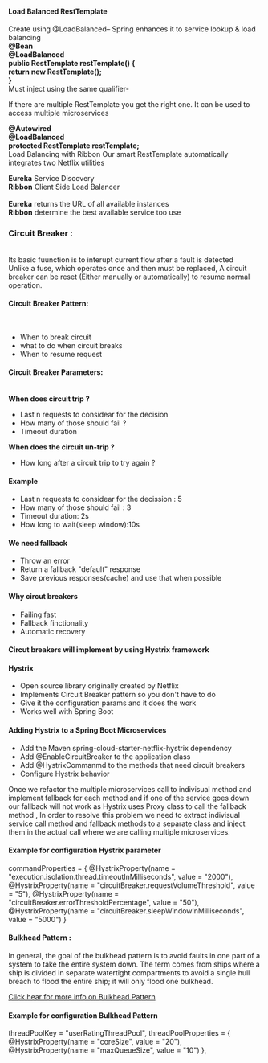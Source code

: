 <h4>Load Balanced RestTemplate</h4>
Create using @LoadBalanced– Spring enhances it to service lookup & load balancing</br>
<b>
 @Bean</br>
 @LoadBalanced</br>
 public RestTemplate restTemplate() {</br>
  return new RestTemplate();</br>
 }
 </b></br>
 Must inject using the same qualifier-

If there are multiple RestTemplate you get the right one.
It can be used to access multiple microservices

<b>
@Autowired</br>
@LoadBalanced</br>
protected RestTemplate restTemplate;
</b></br>
Load Balancing with Ribbon
Our smart RestTemplate automatically integrates two Netflix utilities

<b>Eureka</b> Service Discovery</br>
<b>Ribbon</b> Client Side Load Balancer
</br>  
<b>Eureka</b> returns the URL of all available instances</br>
<b>Ribbon</b> determine the best available service too use</br>

<h3>Circuit Breaker :</h3></br>
Its basic fuunction is to interupt current flow after a fault is detected</br>
Unlike a fuse, which operates once and then must be replaced, A circuit breaker can be reset (Either manually or automatically) to resume normal operation.
<h4>Circuit Breaker Pattern:</h4></br>
<ul>
  <li>When to break circuit</li>
  <li>what to do when circuit breaks</li>
  <li>When to resume request</li>
</ul>
<h4>Circuit Breaker Parameters:</h4></br>
<b>When does circuit trip ?</b>
<ul>
  <li>Last n requests to considear for the decision</li>
  <li>How many of those should fail ?</li>
  <li>Timeout duration</li>
</ul>
<b>When does the circuit un-trip ?</b>
<ul>
<li>How long after a circuit trip to try again ?</li>
</ul>
<h4>Example</h4>
<ul>
  <li>Last n requests to considear for the decission : 5</li>
  <li>How many of those should fail : 3</li>
  <li>Timeout duration: 2s</li>
  <li>How long to wait(sleep window):10s</li>
</ul>
<h4>We need fallback</h4>
<ul>
  <li>Throw an error</li>
  <li>Return a fallback "default" response</li>
  <li>Save previous responses(cache) and use that when possible</li>
</ul>
<h4>Why circut breakers</h4>
<ul>
  <li>Failing fast</li>
  <li>Fallback finctionality</li>
  <li>Automatic recovery</li>
</ul>
<h4>Circut breakers will implement by using Hystrix framework</h4>
<h4>Hystrix</h4>
<ul>
  <li>Open source library originally created by Netflix</li>
  <li>Implements Circuit Breaker pattern so you don't have to do</li>
  <li>Give it the configuration params and it does the work</li>
  <li>Works well with Spring Boot</li>
</ul>
<h4>Adding Hystrix to a Spring Boot Microservices</h4>
<ul>
  <li>Add the Maven spring-cloud-starter-netflix-hystrix dependency</li>
  <li>Add @EnableCircuitBreaker to the application class</li>
  <li>Add @HystrixCommanmd to the methods that need circuit breakers</li>
  <li>Configure Hystrix behavior</li>
</ul>
<p>Once we refactor the multiple microservices call to indivisual method and implement fallback for each method and if one of the service goes down our fallback will not work as Hystrix uses Proxy class to call the fallback method , In order to resolve this problem we need to extract indivisual service call method and fallback methods to a separate class and inject them in the actual call where we are calling multiple microservices.</p>
<h4>Example for configuration Hystrix parameter</h4>
<span>commandProperties = {
                    @HystrixProperty(name = "execution.isolation.thread.timeoutInMilliseconds", value = "2000"),
                    @HystrixProperty(name = "circuitBreaker.requestVolumeThreshold", value = "5"),
                    @HystrixProperty(name = "circuitBreaker.errorThresholdPercentage", value = "50"),
                    @HystrixProperty(name = "circuitBreaker.sleepWindowInMilliseconds", value = "5000")
            }
</span>
<h4>Bulkhead Pattern : </h4>
<p>In general, the goal of the bulkhead pattern is to avoid faults in one part of a system to take the entire system down. The term comes from ships where a ship is divided in separate watertight compartments to avoid a single hull breach to flood the entire ship; it will only flood one bulkhead.</p>

<a href="https://stackoverflow.com/questions/30391809/what-is-bulkhead-pattern-used-by-hystrix">Click hear for more info on Bulkhead Pattern</a>
<h4>Example for configuration Bulkhead Pattern</h4>
<span>threadPoolKey = "userRatingThreadPool",
            threadPoolProperties = {
                    @HystrixProperty(name = "coreSize", value = "20"),
                    @HystrixProperty(name = "maxQueueSize", value = "10")
            },
</span>